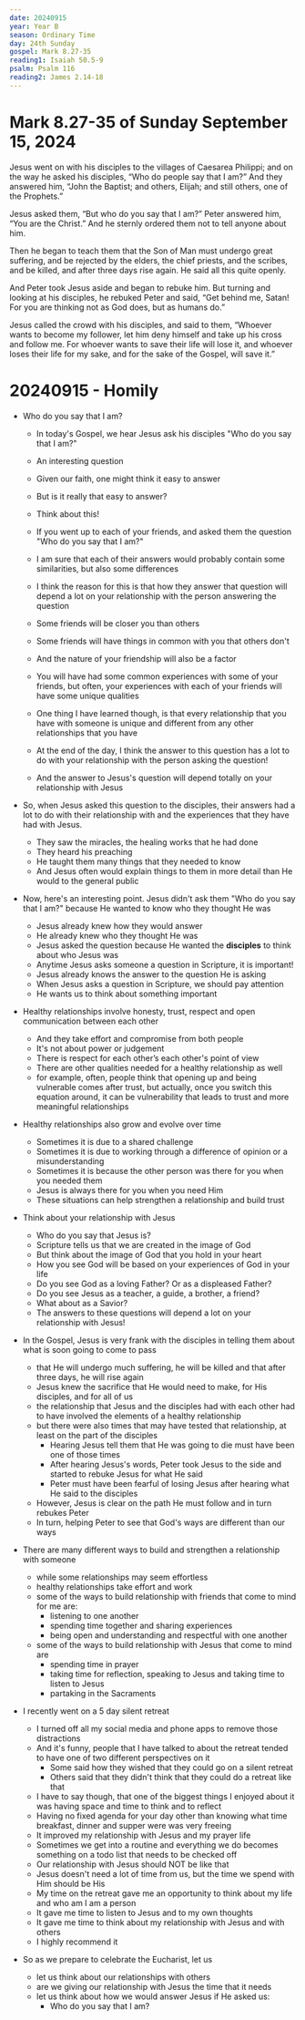 ```yaml
---
date: 20240915
year: Year B
season: Ordinary Time
day: 24th Sunday
gospel: Mark 8.27-35
reading1: Isaiah 50.5-9
psalm: Psalm 116
reading2: James 2.14-18
---
```


# Mark 8.27-35 of Sunday September 15, 2024

Jesus went on with his disciples to the villages of Caesarea Philippi; and on the way he asked his disciples, “Who do people say that I am?” And they answered him, “John the Baptist; and others, Elijah; and still others, one of the Prophets.”  
  
Jesus asked them, “But who do you say that I am?” Peter answered him, “You are the Christ.” And he sternly ordered them not to tell anyone about him.  
  
Then he began to teach them that the Son of Man must undergo great suffering, and be rejected by the elders, the chief priests, and the scribes, and be killed, and after three days rise again. He said all this quite openly.  
  
And Peter took Jesus aside and began to rebuke him. But turning and looking at his disciples, he rebuked Peter and said, “Get behind me, Satan! For you are thinking not as God does, but as humans do.”  
  
Jesus called the crowd with his disciples, and said to them, “Whoever wants to become my follower, let him deny himself and take up his cross and follow me. For whoever wants to save their life will lose it, and whoever loses their life for my sake, and for the sake of the Gospel, will save it.”

# 20240915 - Homily

- Who do you say that I am?
	- In today's Gospel, we hear Jesus ask his disciples "Who do you say that I am?"
	- An interesting question
	- Given our faith, one might think it easy to answer
	- But is it really that easy to answer?

	- Think about this!
	- If you went up to each of your friends, and asked them the question "Who do you say that I am?"
	- I am sure that each of their answers would probably contain some similarities, but also some differences
	- I think the reason for this is that how they answer that question will depend a lot on your relationship with the person answering the question
	- Some friends will be closer you than others
	- Some friends will have things in common with you that others don't
	- And the nature of your friendship will also be a factor
	- You will have had some common experiences with some of your friends, but often, your experiences with each of your friends will have some unique qualities
	- One thing I have learned though, is that every relationship that you have with someone is unique and different from any other relationships that you have
	- At the end of the day, I think the answer to this question has a lot to do with your relationship with the person asking the question!
	- And the answer to Jesus's question will depend totally on your relationship with Jesus

- So, when Jesus asked this question to the disciples, their answers had a lot to do with their relationship with and the experiences that they have had with Jesus.
	- They saw the miracles, the healing works that he had done
	- They heard his preaching
	- He taught them many things that they needed to know
	- And Jesus often would explain things to them in more detail than He would to the general public

- Now, here's an interesting point.  Jesus didn't ask them "Who do you say that I am?" because He wanted to know who they thought He was
	- Jesus already knew how they would answer
	- He already knew who they thought He was
	- Jesus asked the question because He wanted the **disciples** to think about who Jesus was
	- Anytime Jesus asks someone a question in Scripture, it is important!
	- Jesus already knows the answer to the question He is asking
	- When Jesus asks a question in Scripture, we should pay attention
	- He wants us to think about something important

- Healthy relationships involve honesty, trust, respect and open communication between each other
	- And they take effort and compromise from both people
	- It's not about power or judgement
	- There is respect for each other’s each other's point of view
	- There are other qualities needed for a healthy relationship as well
	- for example, often, people think that opening up and being vulnerable comes after trust, but actually, once you switch this equation around, it can be vulnerability that leads to trust and more meaningful relationships

- Healthy relationships also grow and evolve over time
	- Sometimes it is due to a shared challenge
	- Sometimes it is due to working through a difference of opinion or a misunderstanding
	- Sometimes it is because the other person was there for you when you needed them
	- Jesus is always there for you when you need Him
	- These situations can help strengthen a relationship and build trust

- Think about your relationship with Jesus
	- Who do you say that Jesus is?
	- Scripture tells us that we are created in the image of God
	- But think about the image of God that you hold in your heart
	- How you see God will be based on your experiences of God in your life
	- Do you see God as a loving Father?  Or as a displeased Father?
	- Do you see Jesus as a teacher, a guide, a brother, a friend?
	- What about as a Savior?
	- The answers to these questions will depend a lot on your relationship with Jesus!

- In the Gospel, Jesus is very frank with the disciples in telling them about what is soon going to come to pass
	- that He will undergo much suffering, he will be killed and that after three days, he will rise again
	- Jesus knew the sacrifice that He would need to make, for His disciples, and for all of us
	- the relationship that Jesus and the disciples had with each other had to have involved the elements of a healthy relationship
	- but there were also times that may have tested that relationship, at least on the part of the disciples
		- Hearing Jesus tell them that He was going to die must have been one of those times
		- After hearing Jesus's words, Peter took Jesus to the side and started to rebuke Jesus for what He said
		- Peter must have been fearful of losing Jesus after hearing what He said to the disciples
	- However, Jesus is clear on the path He must follow and in turn rebukes Peter
	- In turn, helping Peter to see that God's ways are different than our ways

- There are many different ways to build and strengthen a relationship with someone
	- while some relationships may seem effortless
	- healthy relationships take effort and work
	- some of the ways to build relationship with friends that come to mind for me are:
		- listening to one another
		- spending time together and sharing experiences
		- being open and understanding and respectful with one another
	- some of the ways to build relationship with Jesus that come to mind are
		- spending time in prayer
		- taking time for reflection, speaking to Jesus and taking time to listen to Jesus
		- partaking in the Sacraments

- I recently went on a 5 day silent retreat
	- I turned off all my social media and phone apps to remove those distractions
	- And it's funny, people that I have talked to about the retreat tended to have one of two different perspectives on it
		- Some said how they wished that they could go on a silent retreat
		- Others said that they didn't think that they could do a retreat like that
	- I have to say though, that one of the biggest things I enjoyed about it was having space and time to think and to reflect
	- Having no fixed agenda for your day other than knowing what time breakfast, dinner and supper were was very freeing
	- It improved my relationship with Jesus and my prayer life
	- Sometimes we get into a routine and everything we do becomes something on a todo list that needs to be checked off
	- Our relationship with Jesus should NOT be like that
	- Jesus doesn't need a lot of time from us, but the time we spend with Him should be His
	- My time on the retreat gave me an opportunity to think about my life and who am I am a person
	- It gave me time to listen to Jesus and to my own thoughts
	- It gave me time to think about my relationship with Jesus and with others
	- I highly recommend it

- So as we prepare to celebrate the Eucharist, let us
	- let us think about our relationships with others
	- are we giving our relationship with Jesus the time that it needs
	- let us think about how we would answer Jesus if He asked us:
		- Who do you say that I am?
